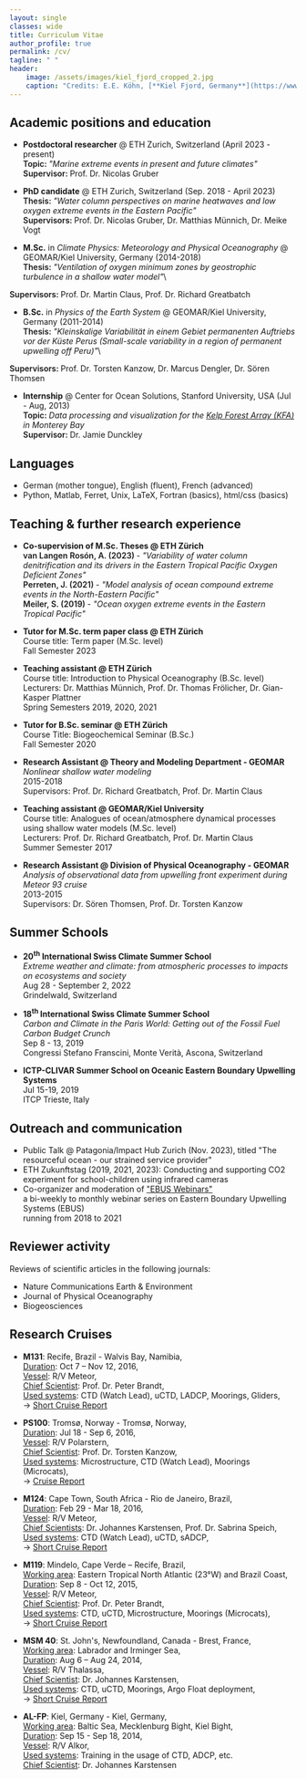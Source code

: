 ```yaml
---
layout: single
classes: wide
title: Curriculum Vitae
author_profile: true
permalink: /cv/
tagline: " "
header:
    image: /assets/images/kiel_fjord_cropped_2.jpg
    caption: "Credits: E.E. Köhn, [**Kiel Fjord, Germany**](https://www.openstreetmap.org/#map=18/54.32997/10.14853)"
---
```


## Academic positions and education
- **Postdoctoral researcher** @ ETH Zurich, Switzerland (April 2023 - present)\
<span style="font-weight: 600">Topic: </span> *"Marine extreme events in present and future climates"*\
<span style="font-weight: 600">Supervisor: </span>Prof. Dr. Nicolas Gruber

- **PhD candidate** @ ETH Zurich, Switzerland (Sep. 2018 - April 2023)\
<span style="font-weight: 600">Thesis: </span> *"Water column perspectives on marine heatwaves and low oxygen extreme events in the Eastern Pacific"* \
<span style="font-weight: 600">Supervisors: </span>Prof. Dr. Nicolas Gruber, Dr. Matthias Münnich, Dr. Meike Vogt

- **M.Sc.** in *Climate Physics: Meteorology and Physical Oceanography* @ GEOMAR/Kiel University, Germany (2014-2018)\
<span style="font-weight: 600">Thesis: </span> *"Ventilation of oxygen minimum zones by geostrophic turbulence in a shallow water model"*\
<!---["Ventilation of oxygen minimum zones by geostrophic turbulence in a shallow water model"](dummy.pdf)\
-->
<span style="font-weight: 600">Supervisors: </span>Prof. Dr. Martin Claus, Prof. Dr. Richard Greatbatch

- **B.Sc.** in *Physics of the Earth System* @ GEOMAR/Kiel University, Germany (2011-2014)\
<span style="font-weight: 600">Thesis: </span> *"Kleinskalige Variabilität in einem Gebiet permanenten Auftriebs vor der Küste Perus (Small-scale variability in a region of permanent upwelling off Peru)"*\
<!---["Kleinskalige Variabilität in einem Gebiet permanenten Auftriebs vor der Küste Perus"](http://eprints.uni-kiel.de/26833/1/Bachelor_Arbeit_Eike_Koehn_2014.pdf)\ 
-->
<span style="font-weight: 600">Supervisors: </span>Prof. Dr. Torsten Kanzow, Dr. Marcus Dengler, Dr. Sören Thomsen

- **Internship** @ Center for Ocean Solutions, Stanford University, USA (Jul - Aug, 2013)\
<span style="font-weight: 600">Topic: </span> *Data processing and visualization for the [Kelp Forest Array (KFA)](https://oceansolutions.stanford.edu/research/completed-projects/kelp-forest-array) in Monterey Bay*\
<span style="font-weight: 600">Supervisor: </span> Dr. Jamie Dunckley


## Languages
- German (mother tongue), English (fluent), French (advanced)
- Python, Matlab, Ferret, Unix, LaTeX, Fortran (basics), html/css (basics) 


## Teaching & further research experience 

- **Co-supervision of M.Sc. Theses @ ETH Zürich**\
<span style="font-weight: 600">van Langen Rosón, A. (2023) </span> - *"Variability of water column denitrification and its drivers in the Eastern Tropical Pacific Oxygen Deficient Zones"*  \
<span style="font-weight: 600">Perreten, J. (2021) </span> - *"Model analysis of ocean compound extreme events in the North-Eastern Pacific"* \
<span style="font-weight: 600">Meiler, S. (2019) </span> - *"Ocean oxygen extreme events in the Eastern Tropical Pacific"* 

- **Tutor for M.Sc. term paper class @ ETH Zürich**\
Course title: Term paper (M.Sc. level)\
Fall Semester 2023

- **Teaching assistant @ ETH Zürich**\
Course title: Introduction to Physical Oceanography (B.Sc. level)\
Lecturers: Dr. Matthias Münnich, Prof. Dr. Thomas Frölicher, Dr. Gian-Kasper Plattner\
Spring Semesters 2019, 2020, 2021

- **Tutor for B.Sc. seminar @ ETH Zürich**\
Course Title: Biogeochemical Seminar (B.Sc.)\
Fall Semester 2020

- **Research Assistant @ Theory and Modeling Department - GEOMAR**\
*Nonlinear shallow water modeling*\
2015-2018\
Supervisors: Prof. Dr. Richard Greatbatch, Prof. Dr. Martin Claus

- **Teaching assistant @ GEOMAR/Kiel University**\
Course title: Analogues of ocean/atmosphere dynamical processes using shallow water models (M.Sc. level)\
Lecturers: Prof. Dr. Richard Greatbatch, Prof. Dr. Martin Claus\
Summer Semester 2017

- **Research Assistant @ Division of Physical Oceanography - GEOMAR**\
*Analysis of observational data from upwelling front experiment during Meteor 93 cruise*\
2013-2015\
Supervisors: Dr. Sören Thomsen, Prof. Dr. Torsten Kanzow


## Summer Schools
- **20<sup>th</sup> International Swiss Climate Summer School**\
*Extreme weather and climate: from atmospheric processes to impacts on ecosystems and society*\
Aug 28 - September 2, 2022\
Grindelwald, Switzerland

- **18<sup>th</sup> International Swiss Climate Summer School**\
*Carbon and Climate in the Paris World:
Getting out of the Fossil Fuel Carbon Budget Crunch*\
Sep 8 - 13, 2019\
Congressi Stefano Franscini, Monte Verità, Ascona, Switzerland

- **ICTP-CLIVAR Summer School on Oceanic Eastern Boundary Upwelling Systems**\
Jul 15-19, 2019\
ITCP Trieste, Italy

## Outreach and communication
- Public Talk @ Patagonia/Impact Hub Zurich (Nov. 2023), titled "The resourceful ocean - our strained service provider"
- ETH Zukunftstag (2019, 2021, 2023): Conducting and supporting CO2 experiment for school-children using infrared cameras
- Co-organizer and moderation of ["EBUS Webinars"](https://ebuswebinars.wixsite.com/ebuswebinars)\
a bi-weekly to monthly webinar series on Eastern Boundary Upwelling Systems (EBUS)\
running from 2018 to 2021

## Reviewer activity
Reviews of scientific articles in the following journals:
- Nature Communications Earth & Environment
- Journal of Physical Oceanography
- Biogeosciences

## Research Cruises
- **M131**: Recife, Brazil - Walvis Bay, Namibia,\
<u>Duration</u>: Oct 7 – Nov 12, 2016,\
<u>Vessel</u>: R/V Meteor,\
<u>Chief Scientist</u>: Prof. Dr. Peter Brandt,\
<u>Used systems</u>: CTD (Watch Lead), uCTD, LADCP, Moorings, Gliders,\
-> [Short Cruise Report](https://www.ldf.uni-hamburg.de/meteor/wochenberichte/wochenberichte-meteor/m130-m131/m131-scr.pdf)

- **PS100**: Tromsø, Norway - Tromsø, Norway,\
<u>Duration</u>: Jul 18 - Sep 6, 2016,\
<u>Vessel</u>: R/V Polarstern,\
<u>Chief Scientist</u>: Prof. Dr. Torsten Kanzow,\
<u>Used systems</u>: Microstructure, CTD (Watch Lead), Moorings (Microcats),\
-> [Cruise Report](https://epic.awi.de/id/eprint/41157/1/PS100_Expeditonsprogramm.pdf)

- **M124**: Cape Town, South Africa - Rio de Janeiro, Brazil,\
<u>Duration</u>: Feb 29 - Mar 18, 2016,\
<u>Vessel</u>: R/V Meteor,\
<u>Chief Scientists</u>: Dr. Johannes Karstensen, Prof. Dr. Sabrina Speich,\
<u>Used systems</u>: CTD (Watch Lead), uCTD, sADCP,\
-> [Short Cruise Report](https://www.ldf.uni-hamburg.de/meteor/wochenberichte/wochenberichte-meteor/m124-m126/m124-scr.pdf)

- **M119**: Mindelo, Cape Verde – Recife, Brazil,\
<u>Working area</u>: Eastern Tropical North Atlantic (23°W) and Brazil Coast,\
<u>Duration</u>: Sep 8 - Oct 12, 2015,\
<u>Vessel</u>: R/V Meteor,\
<u>Chief Scientist</u>: Prof. Dr. Peter Brandt,\
<u>Used systems</u>: CTD, uCTD, Microstructure, Moorings (Microcats),\
-> [Short Cruise Report](https://www.ldf.uni-hamburg.de/meteor/wochenberichte/wochenberichte-meteor/m117-m120/m119-scr.pdf)

- **MSM 40**: St. John's, Newfoundland, Canada - Brest, France,\
<u>Working area</u>: Labrador and Irminger Sea,\
<u>Duration</u>: Aug 6 – Aug 24, 2014,\
<u>Vessel</u>: R/V Thalassa,\
<u>Chief Scientist</u>: Dr. Johannes Karstensen,\
<u>Used systems</u>: CTD, uCTD, Moorings, Argo Float deployment,\
-> [Short Cruise Report](https://www.ldf.uni-hamburg.de/merian/wochenberichte/wochenberichte-merian/msm40-msm42/msm40-scr.pdf)

- **AL-FP**: Kiel, Germany - Kiel, Germany,\
<u>Working area</u>: Baltic Sea, Mecklenburg Bight, Kiel Bight,\
<u>Duration</u>: Sep 15 - Sep 18, 2014,\
<u>Vessel</u>: R/V Alkor,\
<u>Used systems</u>: Training in the usage of CTD, ADCP, etc.\
<u>Chief Scientist</u>: Dr. Johannes Karstensen